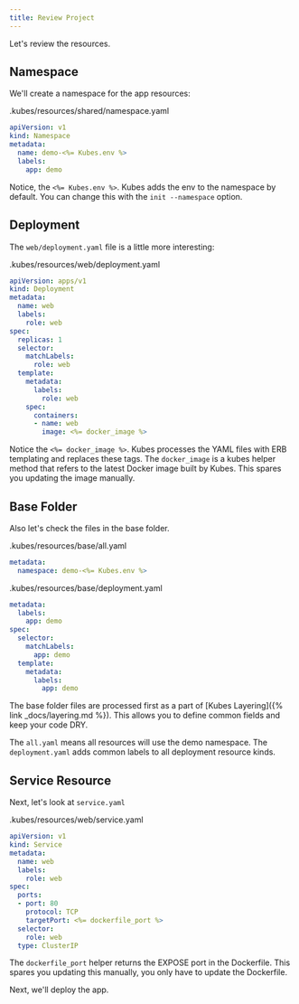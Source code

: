 ```yaml
---
title: Review Project
---
```


Let's review the resources.

## Namespace

We'll create a namespace for the app resources:

.kubes/resources/shared/namespace.yaml

```yaml
apiVersion: v1
kind: Namespace
metadata:
  name: demo-<%= Kubes.env %>
  labels:
    app: demo
```

Notice, the `<%= Kubes.env %>`. Kubes adds the env to the namespace by default. You can change this with the `init --namespace` option.

## Deployment

The `web/deployment.yaml` file is a little more interesting:

.kubes/resources/web/deployment.yaml

```yaml
apiVersion: apps/v1
kind: Deployment
metadata:
  name: web
  labels:
    role: web
spec:
  replicas: 1
  selector:
    matchLabels:
      role: web
  template:
    metadata:
      labels:
        role: web
    spec:
      containers:
      - name: web
        image: <%= docker_image %>
```

Notice the `<%= docker_image %>`.  Kubes processes the YAML files with ERB templating and replaces these tags.  The `docker_image` is a kubes helper method that refers to the latest Docker image built by Kubes. This spares you updating the image manually.

## Base Folder

Also let's check the files in the base folder.

.kubes/resources/base/all.yaml

```yaml
metadata:
  namespace: demo-<%= Kubes.env %>
```

.kubes/resources/base/deployment.yaml

```yaml
metadata:
  labels:
    app: demo
spec:
  selector:
    matchLabels:
      app: demo
  template:
    metadata:
      labels:
        app: demo
```

The base folder files are processed first as a part of [Kubes Layering]({% link _docs/layering.md %}). This allows you to define common fields and keep your code DRY.

The `all.yaml` means all resources will use the demo namespace.  The `deployment.yaml` adds common labels to all deployment resource kinds.

## Service Resource

Next, let's look at `service.yaml`

.kubes/resources/web/service.yaml

```yaml
apiVersion: v1
kind: Service
metadata:
  name: web
  labels:
    role: web
spec:
  ports:
  - port: 80
    protocol: TCP
    targetPort: <%= dockerfile_port %>
  selector:
    role: web
  type: ClusterIP
```

The `dockerfile_port` helper returns the EXPOSE port in the Dockerfile. This spares you updating this manually, you only have to update the Dockerfile.

Next, we'll deploy the app.
